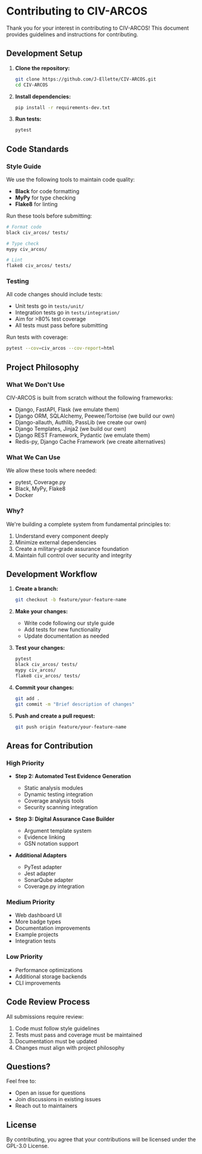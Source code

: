 # Contributing to CIV-ARCOS

Thank you for your interest in contributing to CIV-ARCOS! This document provides guidelines and instructions for contributing.

## Development Setup

1. **Clone the repository:**
   ```bash
   git clone https://github.com/J-Ellette/CIV-ARCOS.git
   cd CIV-ARCOS
   ```

2. **Install dependencies:**
   ```bash
   pip install -r requirements-dev.txt
   ```

3. **Run tests:**
   ```bash
   pytest
   ```

## Code Standards

### Style Guide

We use the following tools to maintain code quality:

- **Black** for code formatting
- **MyPy** for type checking
- **Flake8** for linting

Run these tools before submitting:

```bash
# Format code
black civ_arcos/ tests/

# Type check
mypy civ_arcos/

# Lint
flake8 civ_arcos/ tests/
```

### Testing

All code changes should include tests:

- Unit tests go in `tests/unit/`
- Integration tests go in `tests/integration/`
- Aim for >80% test coverage
- All tests must pass before submitting

Run tests with coverage:

```bash
pytest --cov=civ_arcos --cov-report=html
```

## Project Philosophy

### What We Don't Use

CIV-ARCOS is built from scratch without the following frameworks:
- Django, FastAPI, Flask (we emulate them)
- Django ORM, SQLAlchemy, Peewee/Tortoise (we build our own)
- Django-allauth, Authlib, PassLib (we create our own)
- Django Templates, Jinja2 (we build our own)
- Django REST Framework, Pydantic (we emulate them)
- Redis-py, Django Cache Framework (we create alternatives)

### What We Can Use

We allow these tools where needed:
- pytest, Coverage.py
- Black, MyPy, Flake8
- Docker

### Why?

We're building a complete system from fundamental principles to:
1. Understand every component deeply
2. Minimize external dependencies
3. Create a military-grade assurance foundation
4. Maintain full control over security and integrity

## Development Workflow

1. **Create a branch:**
   ```bash
   git checkout -b feature/your-feature-name
   ```

2. **Make your changes:**
   - Write code following our style guide
   - Add tests for new functionality
   - Update documentation as needed

3. **Test your changes:**
   ```bash
   pytest
   black civ_arcos/ tests/
   mypy civ_arcos/
   flake8 civ_arcos/ tests/
   ```

4. **Commit your changes:**
   ```bash
   git add .
   git commit -m "Brief description of changes"
   ```

5. **Push and create a pull request:**
   ```bash
   git push origin feature/your-feature-name
   ```

## Areas for Contribution

### High Priority

- **Step 2: Automated Test Evidence Generation**
  - Static analysis modules
  - Dynamic testing integration
  - Coverage analysis tools
  - Security scanning integration

- **Step 3: Digital Assurance Case Builder**
  - Argument template system
  - Evidence linking
  - GSN notation support

- **Additional Adapters**
  - PyTest adapter
  - Jest adapter
  - SonarQube adapter
  - Coverage.py integration

### Medium Priority

- Web dashboard UI
- More badge types
- Documentation improvements
- Example projects
- Integration tests

### Low Priority

- Performance optimizations
- Additional storage backends
- CLI improvements

## Code Review Process

All submissions require review:

1. Code must follow style guidelines
2. Tests must pass and coverage must be maintained
3. Documentation must be updated
4. Changes must align with project philosophy

## Questions?

Feel free to:
- Open an issue for questions
- Join discussions in existing issues
- Reach out to maintainers

## License

By contributing, you agree that your contributions will be licensed under the GPL-3.0 License.
